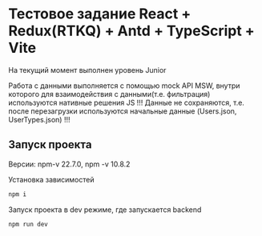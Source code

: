 # Тестовое задание React + Redux(RTKQ) + Antd + TypeScript + Vite
На текущий момент выполнен уровень Junior

Работа с данными выполняется с помощью mock API MSW, 
внутри которого для взаимодействия с данными(т.е. фильтрация) используются нативные решения JS
!!! Данные не сохраняются, т.е. после перезагрузки используются начальные данные (Users.json, UserTypes.json) !!!


## Запуск проекта

Версии:
npm-v 22.7.0, 
npm -v 10.8.2

Установка зависимостей
```js
npm i
```

Запуск проекта в dev режиме, где запускается backend 

```js
npm run dev
```

